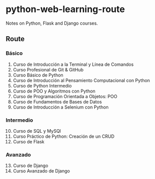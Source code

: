 # python-web-learning-route

Notes on Python, Flask and Django courses.

## Route

### Básico

1. Curso de Introducción a la Terminal y Línea de Comandos
2. Curso Profesional de Git & GitHub
3. Curso Básico de Python
4. Curso de Introducción al Pensamiento Computacional con Python
5. Curso de Python Intermedio
6. Curso de POO y Algoritmos con Python
7. Curso de Programación Orientada a Objetos: POO
8. Curso de Fundamentos de Bases de Datos
9. Curso de Introducción a Selenium con Python

### Intermedio

10. Curso de SQL y MySQl
11. Curso Práctico de Python: Creación de un CRUD
12. Curso de Flask

### Avanzado

13. Curso de Django
14. Curso Avanzado de Django
